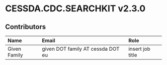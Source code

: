 # CESSDA.CDC.SEARCHKIT v2.3.0

## Contributors

Name            | Email                     | Role
:---            | :---                      | :---
Given Family | given DOT family AT cessda DOT eu | insert job title
